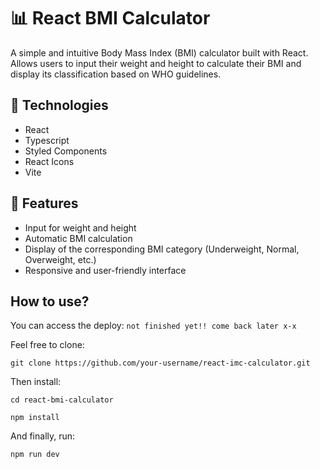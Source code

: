 # 📊 React BMI Calculator
A simple and intuitive Body Mass Index (BMI) calculator built with React. Allows users to input their weight and height to calculate their BMI and display its classification based on WHO guidelines.

## 🚀 Technologies
- React
- Typescript
- Styled Components
- React Icons
- Vite

## 🎯 Features
- Input for weight and height
- Automatic BMI calculation
- Display of the corresponding BMI category (Underweight, Normal, Overweight, etc.)
- Responsive and user-friendly interface

## How to use?
You can access the deploy:
`not finished yet!! come back later x-x`

Feel free to clone:
```
git clone https://github.com/your-username/react-imc-calculator.git
```

Then install:
```
cd react-bmi-calculator
```
```
npm install
```

And finally, run:
```
npm run dev
```